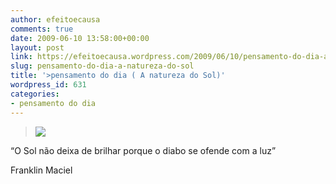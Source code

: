 ```yaml
---
author: efeitoecausa
comments: true
date: 2009-06-10 13:58:00+00:00
layout: post
link: https://efeitoecausa.wordpress.com/2009/06/10/pensamento-do-dia-a-natureza-do-sol/
slug: pensamento-do-dia-a-natureza-do-sol
title: '>pensamento do dia ( A natureza do Sol)'
wordpress_id: 631
categories:
- pensamento do dia
---
```


>[![](http://efeitoecausa.files.wordpress.com/2009/06/luzsol.jpg?w=300)](http://efeitoecausa.files.wordpress.com/2009/06/luzsol.jpg) 	 	 

“O Sol não deixa de brilhar porque o diabo se ofende com a luz”

 

Franklin Maciel


  

  

